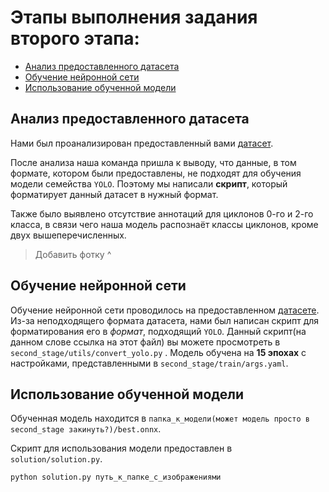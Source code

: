 

# Этапы выполнения задания второго этапа:
- [Анализ предоставленного датасета](#анализ-предоставленного-датасета)
- [Обучение нейронной сети](#обучение-нейронной-сети)
- [Использование обученной модели](#использование-обученной-модели)

## Анализ предоставленного датасета
Нами был проанализирован предоставленный вами [датасет](https://github.com/academy21/TC-Satellite-DataSet/tree/main).

После анализа наша команда пришла к выводу, что данные, в том формате, котором были предоставлены, не подходят для обучения модели семейства `YOLO`. Поэтому мы написали **скрипт**, который форматирует данный датасет в нужный формат.

Также было выявлено отсутствие аннотаций для циклонов 0-го и 2-го класса, в связи чего наша модель распознаёт классы циклонов, кроме двух вышеперечисленных.
![]()
> Добавить фотку ^

## Обучение нейронной сети

Обучение нейронной сети проводилось на предоставленном [датасете](https://github.com/academy21/TC-Satellite-DataSet/tree/main).
Из-за неподходящего формата датасета, нами был написан скрипт для форматирования его в *формат*, подходящий `YOLO`. Данный скрипт(на данном слове ссылка на этот файл) вы можете просмотреть в `second_stage/utils/convert_yolo.py` .
Модель обучена на **15 эпохах**  с настройками, представленными в `second_stage/train/args.yaml`.

## Использование обученной модели
Обученная модель находится в `папка_к_модели(может модель просто в second_stage закинуть?)/best.onnx`.

Скрипт для использования модели предоставлен в `solution/solution.py`.
```bash
python solution.py путь_к_папке_с_изображениями 
```

